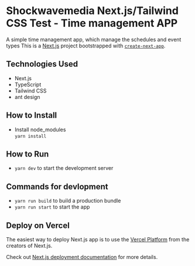# Shockwavemedia Next.js/Tailwind CSS Test - Time management APP

A simple time management app, which manage the schedules and event types
This is a [Next.js](https://nextjs.org/) project bootstrapped with [`create-next-app`](https://github.com/vercel/next.js/tree/canary/packages/create-next-app).

## Technologies Used

- Next.js
- TypeScript
- Tailwind CSS
- ant design

## How to Install

- Install node_modules \
  `yarn install`

## How to Run

- `yarn dev` to start the development server

## Commands for devlopment

- `yarn run build` to build a production bundle
- `yarn run start` to start the app

## Deploy on Vercel

The easiest way to deploy Next.js app is to use the [Vercel Platform](https://vercel.com/new?utm_medium=default-template&filter=next.js&utm_source=create-next-app&utm_campaign=create-next-app-readme) from the creators of Next.js.

Check out [Next.js deployment documentation](https://nextjs.org/docs/deployment) for more details.
